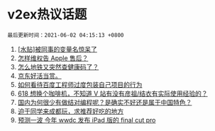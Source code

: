 # v2ex热议话题

`最后更新时间：2021-06-02 04:15:13 +0800`

1. [[水贴]被同事的变量名惊呆了](https://www.v2ex.com/t/780515)
1. [怎样维权告 Apple 售后？](https://www.v2ex.com/t/780565)
1. [怎么地铁又突然查健康码了？](https://www.v2ex.com/t/780486)
1. [京东好活当赏。](https://www.v2ex.com/t/780518)
1. [如何看待百度工程师过度包装自己项目的行为](https://www.v2ex.com/t/780520)
1. [618 想换个咖啡机，不知道 V 站有没有彦祖/结衣有实际使用经验的？](https://www.v2ex.com/t/780632)
1. [国内为何很少有做结对编程呢？是确实不好还是属于中国特色？](https://www.v2ex.com/t/780511)
1. [迫于同学来成都玩，求推荐好吃的地方](https://www.v2ex.com/t/780615)
1. [预测一波 今年 wwdc 发布 iPad 版的 final cut pro](https://www.v2ex.com/t/780495)

